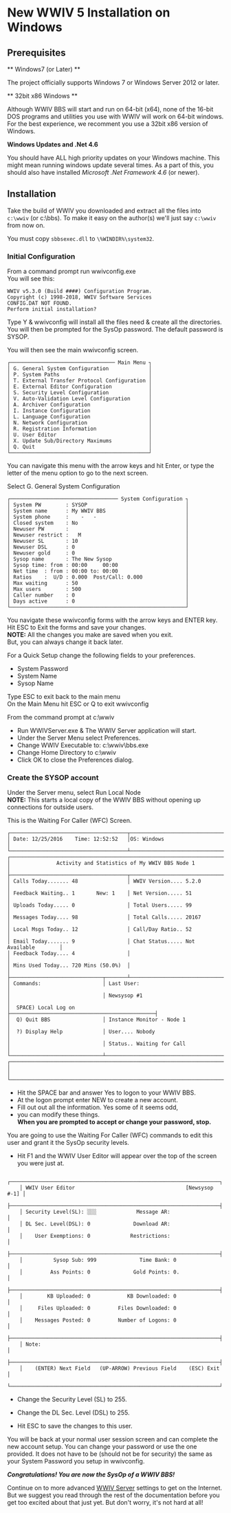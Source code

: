 # New WWIV 5 Installation on Windows

## Prerequisites

** Windows7 (or Later) **

The project officially supports Windows 7 or Windows Server 2012 or later.

** 32bit x86 Windows **

Although WWIV BBS will start and run on 64-bit (x64), 
none of the 16-bit DOS programs and utilities you use 
with WWIV will work on 64-bit windows. For the best
experience, we recomment you use a 32bit x86 version of Windows.

**Windows Updates and .Net 4.6**

You should have ALL high priority updates on your Windows
machine. This might mean running windows update several
times. As a part of this, you should also have installed
*Microsoft .Net Framework 4.6* (or newer).

## Installation

Take the build of WWIV you downloaded and extract all the  files 
into ```c:\wwiv``` (or c:\bbs). To make it easy on the author(s) we'll 
just say ```c:\wwiv``` from now on.

You must copy  ```sbbsexec.dll``` to ```\%WINDIR%\system32```.

### Initial Configuration
From a command prompt run wwivconfig.exe  
You will see this:  

    WWIV v5.3.0 (Build ####) Configuration Program.
    Copyright (c) 1998-2018, WWIV Software Services
    CONFIG.DAT NOT FOUND.
    Perform initial installation?

Type Y & wwivconfig will install all the files need & create all the directories. You will then be prompted for the SysOp password. The default password is SYSOP.

You will then see the main wwivconfig screen.

    ┌────────────────────────────────── Main Menu ┐
    │ G. General System Configuration             │
    │ P. System Paths                             │
    │ T. External Transfer Protocol Configuration │
    │ E. External Editor Configuration            │
    │ S. Security Level Configuration             │
    │ V. Auto-Validation Level Configuration      │
    │ A. Archiver Configuration                   │
    │ I. Instance Configuration                   │
    │ L. Language Configuration                   │
    │ N. Network Configuration                    │
    │ R. Registration Information                 │
    │ U. User Editor                              │
    │ X. Update Sub/Directory Maximums            │
    │ Q. Quit                                     │
    └─────────────────────────────────────────────┘

You can navigate this menu with the arrow keys and hit Enter,
or type the letter of the menu option to go to the next screen.

Select G. General System Configuration

    ┌─────────────────────────────────── System Configuration ┐
    │ System PW        : SYSOP                                │
    │ System name      : My WWIV BBS                          │
    │ System phone     :    -   -                             │
    │ Closed system    : No                                   │
    │ Newuser PW       :                                      │
    │ Newuser restrict :   M                                  │
    │ Newuser SL       : 10                                   │
    │ Newuser DSL      : 0                                    │
    │ Newuser gold     : 0                                    │
    │ Sysop name       : The New Sysop                        │
    │ Sysop time: from : 00:00     00:00                      │
    │ Net time  : from : 00:00 to: 00:00                      │
    │ Ratios    :  U/D : 0.000  Post/Call: 0.000              │
    │ Max waiting      : 50                                   │
    │ Max users        : 500                                  │
    │ Caller number    : 0                                    │
    │ Days active      : 0                                    │
    └─────────────────────────────────────────────────────────┘

You navigate these wwivconfig forms with the arrow keys and ENTER key.
Hit ESC to Exit the forms and save your changes.  
**NOTE:** All the changes you make are saved when you exit.  
But, you can always change it back later.

For a Quick Setup change the following fields to your preferences.

* System Password  
* System Name  
* Sysop Name  

Type ESC to exit back to the main menu  
On the Main Menu hit ESC or Q to exit wwivconfig

From the command prompt at c:\wwiv  

* Run WWIVServer.exe & The WWIV Server application will start.  
* Under the Server Menu select Preferences.  
* Change WWIV Executable to: c:\wwiv\bbs.exe  
* Change Home Directory to c:\wwiv  
* Click OK to close the Preferences dialog.  

### Create the SYSOP account

Under the Server menu, select Run Local Node  
**NOTE:** This starts a local copy of the WWIV BBS without opening up 
connections for outside users.

This is the Waiting For Caller (WFC) Screen.

```
┌──────────────────────────────────────┬───────────────────────────────────────┐
│ Date: 12/25/2016    Time: 12:52:52   │OS: Windows                            │
└──────────────────────────────────────┴───────────────────────────────────────┘
┌──────────────────────────────────────────────────────────────────────────────┐
│               Activity and Statistics of My WWIV BBS Node 1                  │
├──────────────────────────────────────┬───────────────────────────────────────┤
│ Calls Today....... 48                │ WWIV Version.... 5.2.0                │
│ Feedback Waiting.. 1       New: 1    │ Net Version..... 51                   │
│ Uploads Today..... 0                 │ Total Users..... 99                   │
│ Messages Today.... 98                │ Total Calls..... 20167                │
│ Local Msgs Today.. 12                │ Call/Day Ratio.. 52                   │
│ Email Today....... 9                 │ Chat Status..... Not Available        │
│ Feedback Today.... 4                 │                                       │
│ Mins Used Today... 720 Mins (50.0%)  │                                       │
├──────────────────────────────┬───────┴───────────────────────────────────────┤
│ Commands:                    │ Last User:                                    │
│                              │ Newsysop #1                                   │
│  SPACE) Local Log on         ├───────────────────────────────────────────────┤
│  Q) Quit BBS                 │ Instance Monitor - Node 1                     │
│  ?) Display Help             │ User.... Nobody                               │
│                              │ Status.. Waiting for Call                     │
└──────────────────────────────┴───────────────────────────────────────────────┘
┌──────────────────────────────────────────────────────────────────────────────┐
│                                                                              │
└──────────────────────────────────────────────────────────────────────────────┘
```

* Hit the SPACE bar and answer Yes to logon to your WWIV BBS.  
* At the logon prompt enter NEW to create a new account.  
* Fill out out all the information. Yes some of it seems odd,
* you can modify these things.  
**When you are prompted to accept or change your password, stop.**

You are going to use the Waiting For Caller (WFC) commands to edit this user and
grant it the SysOp security levels.

* Hit F1 and the WWIV User Editor will appear over the top of the 
screen you were just at.

```
    ┌────────────────────────────────────────────────────────────────────┐
    │ WWIV User Editor                                    [Newsysop #-1] │
    ├────────────────────────────────────────────────────────────────────┤
    │ Security Level(SL): ░░░             Message AR:                    │
    │ DL Sec. Level(DSL): 0              Download AR:                    │
    │    User Exemptions: 0             Restrictions:                    │
    ├────────────────────────────────────────────────────────────────────┤
    │          Sysop Sub: 999              Time Bank: 0                  │
    │         Ass Points: 0              Gold Points: 0.                 │
    ├────────────────────────────────────────────────────────────────────┤
    │        KB Uploaded: 0            KB Downloaded: 0                  │
    │     Files Uploaded: 0         Files Downloaded: 0                  │
    │    Messages Posted: 0         Number of Logons: 0                  │
    ├────────────────────────────────────────────────────────────────────┤
    │ Note:                                                              │
    ├────────────────────────────────────────────────────────────────────┤
    │    (ENTER) Next Field   (UP-ARROW) Previous Field    (ESC) Exit    │
    └────────────────────────────────────────────────────────────────────┘
```

* Change the Security Level (SL) to 255.
* Change the DL Sec. Level (DSL) to 255.  

* Hit ESC to save the changes to this user.  

You will be back at your normal user session screen and can complete the
new account setup. You can change your password or use the one provided.
It does not have to be (should not be for security) the same as your 
System Password you setup in wwivconfig.

_**Congratulations! You are now the SysOp of a WWIV BBS!**_

Continue on to more advanced [WWIV Server](wwiv_5_telnet_server.md) settings 
to get on the Internet. But we suggest you read through the rest of the 
documentation before you get too excited about that just yet. But don't worry, 
it's not hard at all!
